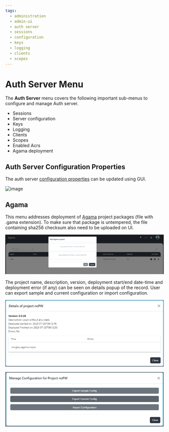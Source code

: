 ```yaml
---
tags:
  - administration
  - admin-ui
  - auth server
  - sessions
  - configuration
  - keys
  - logging
  - clients
  - scopes
---
```


# Auth Server Menu

The **Auth Server** menu covers the following important sub-menus to configure and manage Auth server.

- Sessions
- Server configuration
- Keys
- Logging
- Clients
- Scopes
- Enabled Acrs
- Agama deployment

## Auth Server Configuration Properties

The auth server [configuration properties](https://docs.jans.io/head/admin/reference/json/properties/janssenauthserver-properties/) can be updated using GUI.

![image](../../assets/admin-ui/auth-server-configuration.png)

## Agama

This menu addresses deployment of [Agama](https://docs.jans.io/head/agama/introduction/) project packages (file with
.gama extension). To make sure that package is untempered, the file containing sha256 checksum also need to be uploaded on UI.

![image](../../assets/admin-ui/agama-deployment.png)

The project name, description, version, deployment start/end date-time and deployment error (if any) can be seen on details popup of the record. User can export sample and current configuration or import configuration.

![image](../../assets/admin-ui/gama-details.png)

![image](../../assets/admin-ui/export-gama-config.png)
